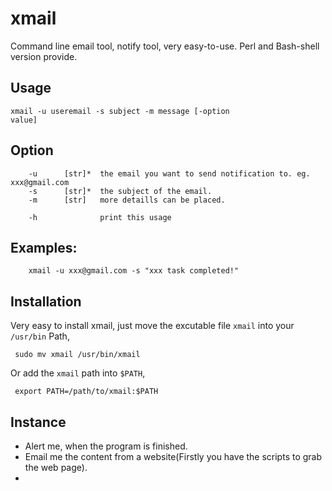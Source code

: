 # xmail
Command line email tool, notify tool, very easy-to-use. Perl and Bash-shell version provide.

## Usage

<code>xmail -u useremail -s subject -m message [-option value]</code>

## Option

        -u      [str]*  the email you want to send notification to. eg. xxx@gmail.com
        -s      [str]*  the subject of the email.
        -m      [str]   more detaills can be placed.  
                            
        -h              print this usage        



## Examples:

        xmail -u xxx@gmail.com -s "xxx task completed!"                


## Installation

Very easy to install xmail, just move the excutable file `xmail` into your `/usr/bin` Path, 

<code> sudo mv xmail /usr/bin/xmail </code>

Or add the `xmail` path into `$PATH`,

<code> export PATH=/path/to/xmail:$PATH </code>


## Instance

* Alert me, when the program is finished.
* Email me the content from a website(Firstly you have the scripts to grab the web page).
* 


  
